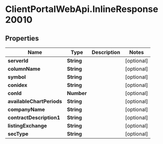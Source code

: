 # ClientPortalWebApi.InlineResponse20010

## Properties
Name | Type | Description | Notes
------------ | ------------- | ------------- | -------------
**serverId** | **String** |  | [optional] 
**columnName** | **String** |  | [optional] 
**symbol** | **String** |  | [optional] 
**conidex** | **String** |  | [optional] 
**conId** | **Number** |  | [optional] 
**availableChartPeriods** | **String** |  | [optional] 
**companyName** | **String** |  | [optional] 
**contractDescription1** | **String** |  | [optional] 
**listingExchange** | **String** |  | [optional] 
**secType** | **String** |  | [optional] 


